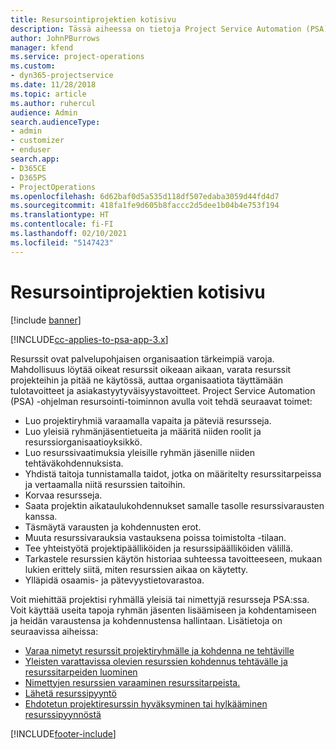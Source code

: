 ```yaml
---
title: Resursointiprojektien kotisivu
description: Tässä aiheessa on tietoja Project Service Automation (PSA) for Dynamics 365 -ohjelman resurssienhallintaominaisuuksista.
author: JohnPBurrows
manager: kfend
ms.service: project-operations
ms.custom:
- dyn365-projectservice
ms.date: 11/28/2018
ms.topic: article
ms.author: ruhercul
audience: Admin
search.audienceType:
- admin
- customizer
- enduser
search.app:
- D365CE
- D365PS
- ProjectOperations
ms.openlocfilehash: 6d62baf0d5a535d118df507edaba3059d44fd4d7
ms.sourcegitcommit: 418fa1fe9d605b8faccc2d5dee1b04b4e753f194
ms.translationtype: HT
ms.contentlocale: fi-FI
ms.lasthandoff: 02/10/2021
ms.locfileid: "5147423"
---
```

# <a name="resourcing-projects-home-page"></a>Resursointiprojektien kotisivu

[!include [banner](../includes/psa-now-project-operations.md)]

[!INCLUDE[cc-applies-to-psa-app-3.x](../includes/cc-applies-to-psa-app-3x.md)]

Resurssit ovat palvelupohjaisen organisaation tärkeimpiä varoja. Mahdollisuus löytää oikeat resurssit oikeaan aikaan, varata resurssit projekteihin ja pitää ne käytössä, auttaa organisaatiota täyttämään tulotavoitteet ja asiakastyytyväisyystavoitteet. Project Service Automation (PSA) -ohjelman resursointi-toiminnon avulla voit tehdä seuraavat toimet:

- Luo projektiryhmiä varaamalla vapaita ja päteviä resursseja.
- Luo yleisiä ryhmänjäsentietueita ja määritä niiden roolit ja resurssiorganisaatioyksikkö.
- Luo resurssivaatimuksia yleisille ryhmän jäsenille niiden tehtäväkohdennuksista.
- Yhdistä taitoja tunnistamalla taidot, jotka on määritelty resurssitarpeissa ja vertaamalla niitä resurssien taitoihin.
- Korvaa resursseja.
- Saata projektin aikataulukohdennukset samalle tasolle resurssivarausten kanssa.
- Täsmäytä varausten ja kohdennusten erot.
- Muuta resurssivarauksia vastauksena poissa toimistolta -tilaan.
- Tee yhteistyötä projektipäälliköiden ja resurssipäälliköiden välillä.
- Tarkastele resurssien käytön historiaa suhteessa tavoitteeseen, mukaan lukien erittely siitä, miten resurssien aikaa on käytetty.
- Ylläpidä osaamis- ja pätevyystietovarastoa.


Voit miehittää projektisi ryhmällä yleisiä tai nimettyjä resursseja PSA:ssa. Voit käyttää useita tapoja ryhmän jäsenten lisäämiseen ja kohdentamiseen ja heidän varaustensa ja kohdennustensa hallintaan. Lisätietoja on seuraavissa aiheissa:

- [Varaa nimetyt resurssit projektiryhmälle ja kohdenna ne tehtäville](assign-named-bookable-resource.md)
- [Yleisten varattavissa olevien resurssien kohdennus tehtävälle ja resurssitarpeiden luominen](assign-generic-bookable-resource.md)
- [Nimettyjen resurssien varaaminen resurssitarpeista.](book-named-resource.md)
- [Lähetä resurssipyyntö](submit-resource-request.md)
- [Ehdotetun projektiresurssin hyväksyminen tai hylkääminen resurssipyynnöstä](accept-reject-proposed-resource.md)


[!INCLUDE[footer-include](../includes/footer-banner.md)]